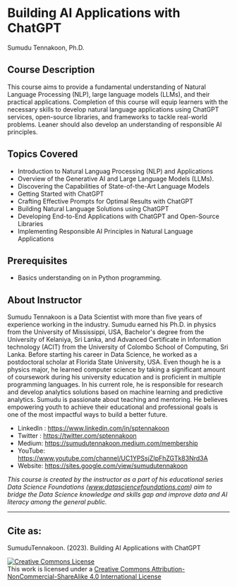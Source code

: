 # Building AI Applications with ChatGPT

Sumudu Tennakoon, Ph.D.

## Course Description
This course aims to provide a fundamental understanding of Natural Language Processing (NLP), large language models (LLMs), and their practical applications. Completion of this course will equip learners with the necessary skills to develop natural language applications using ChatGPT services, open-source libraries, and frameworks to tackle real-world problems. Leaner should also develop an understanding of responsible AI principles.


## Topics Covered
- Introduction to Natural Languag Processing (NLP)  and Applications 
- Overview of the Generative AI and Large Language Models (LLMs).
- Discovering the Capabilities of State-of-the-Art Language Models
- Getting Started with ChatGPT
- Crafting Effective Prompts for Optimal Results with ChatGPT
- Building Natural Language Solutions using ChatGPT
- Developing End-to-End Applications with ChatGPT and Open-Source Libraries
- Implementing Responsible AI Principles in Natural Language Applications

## Prerequisites
- Basics understanding on in Python programming.
  
<!--- ## Course Syllabus -->

## About Instructor
Sumudu Tennakoon is a Data Scientist with more than five years of experience working in the industry. Sumudu earned his Ph.D. in physics from the University of Mississippi, USA, Bachelor's degree from the University of Kelaniya, Sri Lanka, and Advanced Certificate in Information technology (ACIT) from the University of Colombo School of Computing, Sri Lanka. Before starting his career in Data Science, he worked as a postdoctoral scholar at Florida State University, USA. Even though he is a physics major, he learned computer science by taking a significant amount of coursework during his university education and is proficient in multiple programming languages. In his current role, he is responsible for research and develop analytics solutions based on machine learning and predictive analytics. Sumudu is passionate about teaching and mentoring. He believes empowering youth to achieve their educational and professional goals is one of the most impactful ways to build a better future.

- LinkedIn : https://www.linkedin.com/in/sptennakoon
- Twitter : https://twitter.com/sptennakoon
- Medium: https://sumudutennakoon.medium.com/membership
- YouTube: https://www.youtube.com/channel/UC1YPSsjZIpFhZGTk83Nrd3A
- Website: https://sites.google.com/view/sumudutennakoon

*This course is created by the instructor as a part of his educational series Data Science Foundations (www.datasciencefoundations.com) aim to bridge the Data Science knowledge and skills gap and improve data and AI literacy among the general public.* 

<hr/>

## Cite as:
SumuduTennakoon. (2023). Building AI Applications with ChatGPT


<a rel="license" href="http://creativecommons.org/licenses/by-nc-sa/4.0/"><img alt="Creative Commons License" style="border-width:0" src="https://i.creativecommons.org/l/by-nc-sa/4.0/88x31.png" /></a><br />This work is licensed under a <a rel="license" href="http://creativecommons.org/licenses/by-nc-sa/4.0/">Creative Commons Attribution-NonCommercial-ShareAlike 4.0 International License</a>
